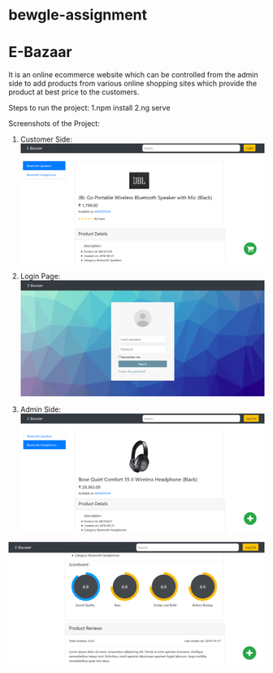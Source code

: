 # bewgle-assignment
# E-Bazaar
  It is an online ecommerce website which can be controlled from the admin side to add products from various online shopping sites which provide the product at best price to the customers.
  
  Steps to run the project:
  1.npm install
  2.ng serve
  
  Screenshots of the Project:
  
  1. Customer Side:
  ![Screenshot](bewgle-ecommerce-master-master/screenshots/s1.png)

  2. Login Page:
  ![Screenshot](bewgle-ecommerce-master-master/screenshots/s2.png)
  
  3. Admin Side:
  ![Screenshot](bewgle-ecommerce-master-master/screenshots/s3.png)
  
  ![Screenshot](bewgle-ecommerce-master-master/screenshots/s4.png)




